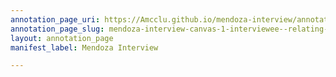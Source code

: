 ```yaml
---
annotation_page_uri: https://Amcclu.github.io/mendoza-interview/annotations/mendoza-interview-canvas-1-interviewee--relating-firsthand-experience--hesitation--reminisicing.json
annotation_page_slug: mendoza-interview-canvas-1-interviewee--relating-firsthand-experience--hesitation--reminisicing
layout: annotation_page
manifest_label: Mendoza Interview

---
```

